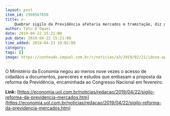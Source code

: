 ```yaml
---
layout: post
item_id: 2569567650
title: >-
    Quebrar sigilo da Previdência afetaria mercados e tramitação, diz governo
author: Tatu D'Oquei
date: 2019-04-22 15:21:00
pub_date: 2019-04-22 15:21:00
time_added: 2019-04-23 19:02:08
category: 
tags: []
image: https://conteudo.imguol.com.br/c/noticias/a3/2019/02/21/idoso-aposentadoria-previdencia-reforma-da-previdencia-aposentado-1550776084858_v2_615x300.jpg
---
```


O Ministério da Economia negou ao menos nove vezes o acesso de cidadãos a documentos, pareceres e estudos que embasam a proposta da reforma da Previdência, encaminhada ao Congresso Nacional em fevereiro.

**Link:** [https://economia.uol.com.br/noticias/redacao/2019/04/22/sigilo-reforma-da-previdencia-mercados.htm](https://economia.uol.com.br/noticias/redacao/2019/04/22/sigilo-reforma-da-previdencia-mercados.htm)

